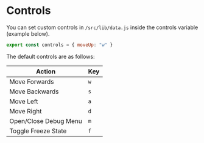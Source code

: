 # Controls

You can set custom controls in `/src/lib/data.js` inside the controls variable (example below).

```js
export const controls = { moveUp: "w" }
```

The default controls are as follows:

| **Action** | **Key** |
|-----|-----|
| Move Forwards | `w` |
| Move Backwards | `s` |
| Move Left | `a` |
| Move Right | `d` |
| Open/Close Debug Menu | `m` |
| Toggle Freeze State | `f` |
